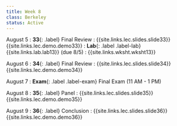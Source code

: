 ```yaml
---
title: Week 8
class: Berkeley
status: Active
---
```


August 5
: **33**{: .label} Final Review
    : {{site.links.lec.slides.slide33}} {{site.links.lec.demo.demo33}}
: **Lab**{: .label .label-lab} {{site.links.lab.lab13}} (due 8/5)
    : {{site.links.wksht.wksht13}}

August 6
: **34**{: .label} Final Review
    : {{site.links.lec.slides.slide34}} {{site.links.lec.demo.demo34}}

August 7
: **Exam**{: .label .label-exam} Final Exam (11 AM - 1 PM)

August 8
: **35**{: .label} Panel
    : {{site.links.lec.slides.slide35}} {{site.links.lec.demo.demo35}}

August 9
: **36**{: .label} Conclusion
    : {{site.links.lec.slides.slide36}} {{site.links.lec.demo.demo36}}
